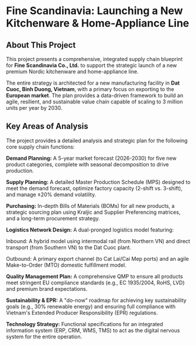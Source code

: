 # Fine Scandinavia: Launching a New Kitchenware & Home-Appliance Line

## About This Project

This project presents a comprehensive, integrated supply chain blueprint for **Fine Scandinavia Co., Ltd.** to support the strategic launch of a new premium Nordic kitchenware and home-appliance line.

The entire strategy is architected for a new manufacturing facility in **Dat Cuoc, Binh Duong, Vietnam**, with a primary focus on exporting to the **European market**. The plan provides a data-driven framework to build an agile, resilient, and sustainable value chain capable of scaling to 3 million units per year by 2030.

## Key Areas of Analysis

The project provides a detailed analysis and strategic plan for the following core supply chain functions:

**Demand Planning:** A 5-year market forecast (2026-2030) for five new product categories, complete with seasonal decomposition to drive production.

**Supply Planning:** A detailed Master Production Schedule (MPS) designed to meet the demand forecast, optimize factory capacity (2-shift vs. 3-shift), and manage ±20% demand volatility.

**Purchasing:** In-depth Bills of Materials (BOMs) for all new products, a strategic sourcing plan using Kraljic and Supplier Preferencing matrices, and a long-term procurement strategy.

**Logistics Network Design:** A dual-pronged logistics model featuring:

Inbound: A hybrid model using intermodal rail (from Northern VN) and direct transport (from Southern VN) to the Dat Cuoc plant.
    
Outbound: A primary export channel (to Cat Lai/Cai Mep ports) and an agile Make-to-Order (MTO) domestic fulfillment model.
    
**Quality Management Plan:** A comprehensive QMP to ensure all products meet stringent EU compliance standards (e.g., EC 1935/2004, RoHS, LVD) and premium brand expectations.

**Sustainability & EPR:** A "do-now" roadmap for achieving key sustainability goals (e.g., 30% renewable energy) and ensuring full compliance with Vietnam's Extended Producer Responsibility (EPR) regulations.

**Technology Strategy:** Functional specifications for an integrated information system (ERP, CRM, WMS, TMS) to act as the digital nervous system for the entire operation.
